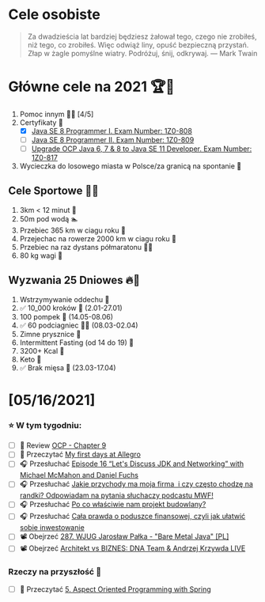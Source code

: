 Cele osobiste
==============
> Za dwadzieścia lat bardziej będziesz żałował tego, czego nie zrobiłeś, niż tego, co zrobiłeś. Więc odwiąż liny, opuść bezpieczną przystań. Złap w żagle pomyślne wiatry. Podróżuj, śnij, odkrywaj.
> — Mark Twain

# Główne cele na 2021 🏆🥇
1. Pomoc innym 🧚‍♂️ [4/5]
2. Certyfikaty 📜
   - [x] [Java SE 8 Programmer I. Exam Number: 1Z0-808](https://education.oracle.com/es/java-se-8-programmer-ii/pexam_1Z0-808)
   - [ ] [Java SE 8 Programmer II. Exam Number: 1Z0-809](https://education.oracle.com/es/java-se-8-programmer-ii/pexam_1Z0-809)
   - [ ]  [Upgrade OCP Java 6, 7 & 8 to Java SE 11 Developer. Exam Number: 1Z0-817](https://education.oracle.com/upgrade-ocp-java-6-7-8-to-java-se-11-developer/pexam_1Z0-817)
3. Wycieczka do losowego miasta w Polsce/za granicą na spontanie 🚙

## Cele Sportowe 💪🥈
1. 3km < 12 minut 👟
2. 50m pod wodą 🏊
3. Przebiec 365 km w ciagu roku 🏃
4. Przejechac na rowerze 2000 km w ciagu roku 🚴
5. Przebiec na raz dystans półmaratonu 🏃‍♀️
6. 80 kg wagi 💪

## Wyzwania 25 Dniowes 🔥🥉
1. Wstrzymywanie oddechu 🧘
2. ✅ 10_000 kroków 🦶 (2.01-27.01)
3. 100 pompek 🙇 (14.05-08.06)
4. ✅ 60 podciagniec 🏋️‍♂️ (08.03-02.04)
5. Zimne prysznice 🚿
6. Intermittent Fasting (od 14 do 19) 🥪
7. 3200+ Kcal 🍌
8. Keto 🥑
9. ✅ Brak mięsa 🍎 (23.03-17.04)

# [05/16/2021]

### ⭐ W tym tygodniu:
- [ ] 📗 Review [OCP - Chapter 9](https://www.amazon.com/OCP-Certified-Professional-Programmer-1Z0-809-dp-1119067901/dp/1119067901/ref=mt_other?_encoding=UTF8&me=&qid=)
- [ ] 📗 Przeczytać [My first days at Allegro](https://blog.allegro.tech/2021/05/my-first-days-at-allegro.html)
- [ ] 🎧 Przesłuchać [Episode 16 “Let's Discuss JDK and Networking” with Michael McMahon and Daniel Fuchs](https://inside.java/2021/04/12/podcast-016/)
- [ ] 🎧 Przesłuchać [Jakie przychody ma moja firma  i czy często chodzę na randki? Odpowiadam na pytania słuchaczy podcastu MWF!](https://malawielkafirma.pl/odpowiedzi-na-pytania-sluchaczy-mwf/)
- [ ] 🎧 Przesłuchać [Po co właściwie nam projekt budowlany?](https://blog.poradnik-budowlany.com/po-co-projekt-budowlany/)
- [ ] 🎧 Przesłuchać [Cała prawda o poduszce finansowej, czyli jak ułatwić sobie inwestowanie](https://inwestomat.eu/cala-prawda-o-poduszce-finansowej/)
- [ ] 📽️ Obejrzeć [287. WJUG Jarosław Pałka - "Bare Metal Java" [PL]](https://youtu.be/FaxTTbsgb34)
- [ ] 📽️ Obejrzeć [Architekt vs BIZNES: DNA Team & Andrzej Krzywda LIVE](https://youtu.be/QUpx5e0l2zI)

### Rzeczy na przyszłość 🏅
- [ ] 📗 Przeczytać [5. Aspect Oriented Programming with Spring](https://docs.spring.io/spring-framework/docs/current/reference/html/core.html#aop)

